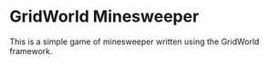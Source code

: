 # GridWorld Minesweeper

This is a simple game of minesweeper written using the GridWorld framework.